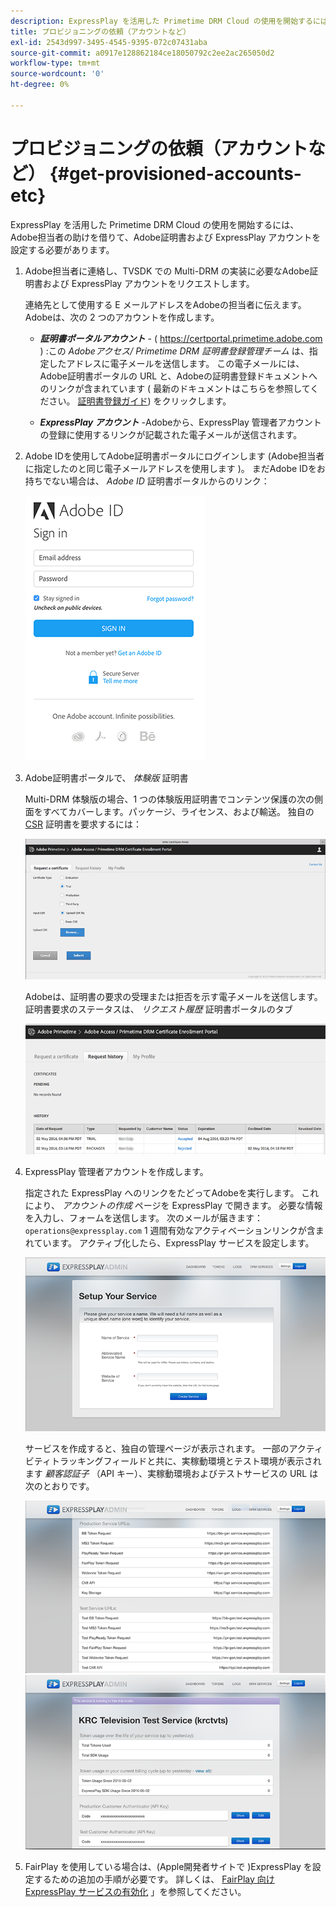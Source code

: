 ```yaml
---
description: ExpressPlay を活用した Primetime DRM Cloud の使用を開始するには、Adobe担当者の助けを借りて、Adobe証明書および ExpressPlay アカウントを設定する必要があります。
title: プロビジョニングの依頼（アカウントなど）
exl-id: 2543d997-3495-4545-9395-072c07431aba
source-git-commit: a0917e128862184ce18050792c2ee2ac265050d2
workflow-type: tm+mt
source-wordcount: '0'
ht-degree: 0%

---
```


# プロビジョニングの依頼（アカウントなど） {#get-provisioned-accounts-etc}

ExpressPlay を活用した Primetime DRM Cloud の使用を開始するには、Adobe担当者の助けを借りて、Adobe証明書および ExpressPlay アカウントを設定する必要があります。

1. Adobe担当者に連絡し、TVSDK での Multi-DRM の実装に必要なAdobe証明書および ExpressPlay アカウントをリクエストします。

   連絡先として使用する E メールアドレスをAdobeの担当者に伝えます。 Adobeは、次の 2 つのアカウントを作成します。

   * ***証明書ポータルアカウント*** - ( https://certportal.primetime.adobe.com ) :この *Adobeアクセス/ Primetime DRM 証明書登録管理チーム* は、指定したアドレスに電子メールを送信します。 この電子メールには、Adobe証明書ポータルの URL と、Adobeの証明書登録ドキュメントへのリンクが含まれています ( 最新のドキュメントはこちらを参照してください。 [証明書登録ガイド](../../../digital-rights-management/certificate-enrollment-guide/about-certs.md)) をクリックします。

   * ***ExpressPlay アカウント*** -Adobeから、ExpressPlay 管理者アカウントの登録に使用するリンクが記載された電子メールが送信されます。

1. Adobe IDを使用してAdobe証明書ポータルにログインします (Adobe担当者に指定したのと同じ電子メールアドレスを使用します )。 まだAdobe IDをお持ちでない場合は、 *Adobe ID* 証明書ポータルからのリンク：

   <!--<a id="fig_mst_gtj_wv"></a>-->

   ![](assets/cert_portal_sign-in-page-web.png)

1. Adobe証明書ポータルで、 *体験版* 証明書

   Multi-DRM 体験版の場合、1 つの体験版用証明書でコンテンツ保護の次の側面をすべてカバーします。パッケージ、ライセンス、および輸送。 独自の [CSR](../../../digital-rights-management/certificate-enrollment-guide/request-certs/gen-cert-signing-req.md) 証明書を要求するには：
   <!--<a id="fig_op1_xwj_wv"></a>-->

   ![](assets/cert_portal_trial_request-web.png)

   Adobeは、証明書の要求の受理または拒否を示す電子メールを送信します。 証明書要求のステータスは、 *リクエスト履歴* 証明書ポータルのタブ
   <!--<a id="fig_gkl_myj_wv"></a>-->

   ![](assets/cert_portal_request_history-web.png)

1. ExpressPlay 管理者アカウントを作成します。

   指定された ExpressPlay へのリンクをたどってAdobeを実行します。 これにより、 *アカウントの作成* ページを ExpressPlay で開きます。 必要な情報を入力し、フォームを送信します。 次のメールが届きます： `operations@expressplay.com` 1 週間有効なアクティベーションリンクが含まれています。 アクティブ化したら、ExpressPlay サービスを設定します。
   <!--<a id="fig_cjl_ztk_wv"></a>-->

   ![](assets/expressplay_create_service-web.png)

   サービスを作成すると、独自の管理ページが表示されます。 一部のアクティビティトラッキングフィールドと共に、実稼動環境とテスト環境が表示されます *顧客認証子* （API キー）、実稼動環境およびテストサービスの URL は次のとおりです。

   <!--<a id="fig_c5h_xdl_wv"></a>-->

   ![](assets/expressplay_admin_dashboard_2-web.png) ![](assets/expressplay_admin_dashboard-web.png)

1. FairPlay を使用している場合は、(Apple開発者サイトで )ExpressPlay を設定するための追加の手順が必要です。 詳しくは、 [FairPlay 向け ExpressPlay サービスの有効化](../../multi-drm-workflows/p-l-and-p/fairplay-workflow.md#enable-expressplay-service-for-fairplay) 」を参照してください。
